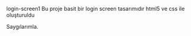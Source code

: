 login-screen1
 Bu proje basit bir login screen tasarımıdır
 html5 ve css ile oluşturuldu

Saygılarımla.
